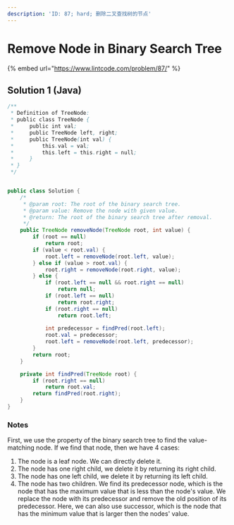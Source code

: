 ```yaml
---
description: 'ID: 87; hard; 删除二叉查找树的节点'
---
```


# Remove Node in Binary Search Tree

{% embed url="https://www.lintcode.com/problem/87/" %}

## Solution 1 \(Java\)

```java
/**
 * Definition of TreeNode:
 * public class TreeNode {
 *     public int val;
 *     public TreeNode left, right;
 *     public TreeNode(int val) {
 *         this.val = val;
 *         this.left = this.right = null;
 *     }
 * }
 */


public class Solution {
    /*
     * @param root: The root of the binary search tree.
     * @param value: Remove the node with given value.
     * @return: The root of the binary search tree after removal.
     */
    public TreeNode removeNode(TreeNode root, int value) {
        if (root == null)
            return root;
        if (value < root.val) {
            root.left = removeNode(root.left, value);
        } else if (value > root.val) {
            root.right = removeNode(root.right, value);
        } else {
            if (root.left == null && root.right == null)
                return null;
            if (root.left == null)
                return root.right;
            if (root.right == null)
                return root.left;
            
            int predecessor = findPred(root.left);
            root.val = predecessor;
            root.left = removeNode(root.left, predecessor);
        }
        return root;
    }

    private int findPred(TreeNode root) {
        if (root.right == null) 
            return root.val;
        return findPred(root.right);
    }
}
```

### Notes

First, we use the property of the binary search tree to find the value-matching node. If we find that node, then we have 4 cases:

1. The node is a leaf node. We can directly delete it.
2. The node has one right child, we delete it by returning its right child.
3. The node has one left child, we delete it by returning its left child.
4. The node has two children. We find its predecessor node, which is the node that has the maximum value that is less than the node's value. We replace the node with its predecessor and remove the old position of its predecessor. Here, we can also use successor, which is the node that has the minimum value that is larger then the nodes' value.



